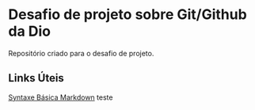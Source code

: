 # Desafio de projeto sobre Git/Github da Dio
Repositório criado para o desafio de projeto.

## Links Úteis
[Syntaxe Básica Markdown](https://markdown.net.br/sintaxe-basica/)
teste
